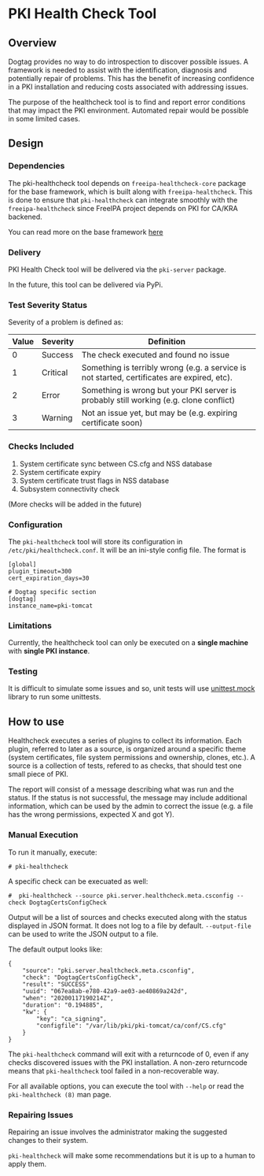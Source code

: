 # PKI Health Check Tool

## Overview

Dogtag provides no way to do introspection to discover possible issues. A framework is needed to assist with the identification, diagnosis and potentially repair of problems. This has the benefit of increasing confidence in a PKI installation and reducing costs associated with addressing issues.

The purpose of the healthcheck tool is to find and report error conditions that may impact the PKI environment. Automated repair would be possible in some limited cases.

## Design

### Dependencies

The pki-healthcheck tool depends on `freeipa-healthcheck-core` package for the base framework, which is built along with `freeipa-healthcheck`. This is done to ensure that `pki-healthcheck` can integrate smoothly with the `freeipa-healthcheck` since FreeIPA project depends on PKI for CA/KRA backened.

You can read more on the base framework [here](https://www.freeipa.org/page/V4/Healthcheck)

### Delivery

PKI Health Check tool will be delivered via the `pki-server` package.

In the future, this tool can be delivered via PyPi.

### Test Severity Status

Severity of a problem is defined as:

| Value | Severity | Definition |
|-------|----------|------------|
| 0 | Success | The check executed and found no issue |
| 1 | Critical | Something is terribly wrong (e.g. a service is not started, certificates are expired, etc). |
| 2 | Error | Something is wrong but your PKI server is probably still working (e.g. clone conflict) |
| 3 | Warning | Not an issue yet, but may be (e.g. expiring certificate soon) |

### Checks Included

1. System certificate sync between CS.cfg and NSS database
2. System certificate expiry
3. System certificate trust flags in NSS database
4. Subsystem connectivity check

(More checks will be added in the future)

### Configuration

The `pki-healthcheck` tool will store its configuration in `/etc/pki/healthcheck.conf`. It will be an ini-style config file. The format is

    [global]
    plugin_timeout=300
    cert_expiration_days=30

    # Dogtag specific section
    [dogtag]
    instance_name=pki-tomcat

### Limitations

Currently, the healthcheck tool can only be executed on a **single machine** with **single PKI instance**.

### Testing

It is difficult to simulate some issues and so, unit tests will use [unittest.mock](https://docs.python.org/3/library/unittest.mock.html) library to run some unittests.

## How to use

Healthcheck executes a series of plugins to collect its information. Each plugin, referred to later as a source, is organized around a specific theme (system certificates, file system permissions and ownership, clones, etc.). A source is a collection of tests, refered to as checks, that should test one small piece of PKI.

The report will consist of a message describing what was run and the status. If the status is not successful, the message may include additional information, which can be used by the admin to correct the issue (e.g. a file has the wrong permissions, expected X and got Y).

### Manual Execution

To run it manually, execute:

    # pki-healthcheck

A specific check can be execuated as well:

    #  pki-healthcheck --source pki.server.healthcheck.meta.csconfig --check DogtagCertsConfigCheck

Output will be a list of sources and checks executed along with the status displayed in JSON format. It does not log to a file by default. `--output-file` can be used to write the JSON output to a file.

The default output looks like:

    {
        "source": "pki.server.healthcheck.meta.csconfig",
        "check": "DogtagCertsConfigCheck",
        "result": "SUCCESS",
        "uuid": "067ea8ab-e780-42a9-ae03-ae40869a242d",
        "when": "20200117190214Z",
        "duration": "0.194885",
        "kw": {
            "key": "ca_signing",
            "configfile": "/var/lib/pki/pki-tomcat/ca/conf/CS.cfg"
        }
    }

The `pki-healthcheck` command will exit with a returncode of 0, even if any checks discovered issues with the PKI installation. A non-zero returncode means that `pki-healthcheck` tool failed in a non-recoverable way.

For all available options, you can execute the tool with `--help` or read the `pki-healthcheck (8)` man page.

### Repairing Issues

Repairing an issue involves the administrator making the suggested changes to their system.

`pki-healthcheck` will make some recommendations but it is up to a human to apply them.
